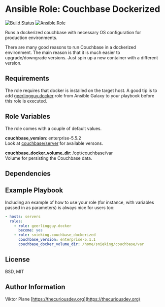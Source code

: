 Ansible Role: Couchbase Dockerized
=========
[![Build Status](https://travis-ci.org/snieking/ansible-role-couchbase-dockerized.svg?branch=master)](https://travis-ci.org/snieking/ansible-role-couchbase-dockerized)
[![Ansible Role](https://img.shields.io/ansible/role/d/3078.svg)](https://galaxy.ansible.com/snieking/couchbase_dockerized)

Runs a dockerized couchbase with necessary OS configuration for production environments.

There are many good reasons to run Couchbase in a dockerized environment. The main reason is that it is much easier to upgrade/downgrade versions. Just spin up a new container with a different version.

Requirements
------------

The role requires that docker is installed on the target host. A good tip is to add [geerlingguy.docker](https://galaxy.ansible.com/geerlingguy/docker) role from Ansible Galaxy to your playbook before this role is executed.

Role Variables
--------------

The role comes with a couple of default values.

**couchbase_version**: enterprise-5.5.2 \
Look at [couchbase/server]() for available versons.

**couchbase_docker_volume_dir**: /opt/couchbase/var \
Volume for persisting the Couchbase data.

Dependencies
------------

Example Playbook
----------------

Including an example of how to use your role (for instance, with variables passed in as parameters) is always nice for users too:
```yaml
- hosts: servers
  roles:
    - role: geerlingguy.docker
      become: yes
    - role: snieking.couchbase_dockerized
      couchbase_version: enterprise-5.1.1
      couchbase_docker_volume_dir: /home/snieking/couchbase/var
```

License
-------

BSD, MIT

Author Information
------------------

Viktor Plane [https://thecuriousdev.org](https://thecuriousdev.org)
